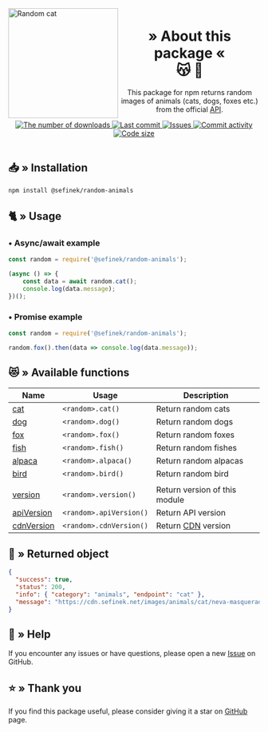 <img src="https://cdn.sefinek.net/images/animals/cat/neva-masquerade-cats-1375033-min.jpg" alt="Random cat" height="220px" align="left">
<div align="center">
    <h1>
        » About this package «<br>
        😽 🦊
    </h1>
    <p>This package for npm returns random images of animals (cats, dogs, foxes etc.) from the official <a href="https://api.sefinek.net" target="_blank">API</a>.</p>
    <a href="https://www.npmjs.com/package/@sefinek/random-animals">
        <img src="https://img.shields.io/npm/dt/@sefinek/random-animals?maxAge=3600" alt="The number of downloads">
        <img src="https://img.shields.io/github/last-commit/sefinek24/random-animals" alt="Last commit">
        <img src="https://img.shields.io/github/issues/sefinek24/random-animals" alt="Issues">
        <img src="https://img.shields.io/github/commit-activity/w/sefinek24/random-animals" alt="Commit activity">
        <img src="https://img.shields.io/github/languages/code-size/sefinek24/random-animals" alt="Code size">
    </a>
    <br><br>
</div>

## 📥 » Installation
```bash
npm install @sefinek/random-animals
```

## 🐈 » Usage
### • Async/await example
```js
const random = require('@sefinek/random-animals');

(async () => {
    const data = await random.cat();
    console.log(data.message);
})();
```

### • Promise example
```js
const random = require('@sefinek/random-animals');

random.fox().then(data => console.log(data.message));
```

## 😻 » Available functions
| Name                                                                                                                           | Usage                   | Description                                   |
|--------------------------------------------------------------------------------------------------------------------------------|-------------------------|-----------------------------------------------|
| [cat](https://github.com/sefinek24/random-animals/blob/6f0104fe82471644e89cbc52281ac73fa578a267/test/index.test.js#L4)         | `<random>.cat()`        | Return random cats                            |
| [dog](https://github.com/sefinek24/random-animals/blob/6f0104fe82471644e89cbc52281ac73fa578a267/test/index.test.js#L9)         | `<random>.dog()`        | Return random dogs                            |
| [fox](https://github.com/sefinek24/random-animals/blob/6f0104fe82471644e89cbc52281ac73fa578a267/test/index.test.js#L14)        | `<random>.fox()`        | Return random foxes                           |
| [fish](https://github.com/sefinek24/random-animals/blob/6f0104fe82471644e89cbc52281ac73fa578a267/test/index.test.js#L19)       | `<random>.fish()`       | Return random fishes                          |
| [alpaca](https://github.com/sefinek24/random-animals/blob/6f0104fe82471644e89cbc52281ac73fa578a267/test/index.test.js#L24)     | `<random>.alpaca()`     | Return random alpacas                         |
| [bird](https://github.com/sefinek24/random-animals/blob/6f0104fe82471644e89cbc52281ac73fa578a267/test/index.test.js#L29)       | `<random>.bird()`       | Return random bird                            |
|                                                                                                                                |                         |                                               |
| [version](https://github.com/sefinek24/random-animals/blob/6f0104fe82471644e89cbc52281ac73fa578a267/test/index.test.js#L35)    | `<random>.version()`    | Return version of this module                 |
| [apiVersion](https://github.com/sefinek24/random-animals/blob/6f0104fe82471644e89cbc52281ac73fa578a267/test/index.test.js#L39) | `<random>.apiVersion()` | Return API version                            |
| [cdnVersion](https://github.com/sefinek24/random-animals/blob/6f0104fe82471644e89cbc52281ac73fa578a267/test/index.test.js#L44) | `<random>.cdnVersion()` | Return [CDN](https://cdn.sefinek.net) version |


## 📃 » Returned object
```json
{
  "success": true,
  "status": 200,
  "info": { "category": "animals", "endpoint": "cat" },
  "message": "https://cdn.sefinek.net/images/animals/cat/neva-masquerade-cats-1375033-min.jpg"
}
```

## 🤝 » Help
If you encounter any issues or have questions, please open a new [Issue](https://github.com/sefinek24/random-animals/issues/new) on GitHub.

## ⭐ » Thank you
If you find this package useful, please consider giving it a star on [GitHub](https://github.com/sefinek24/random-animals) page.
